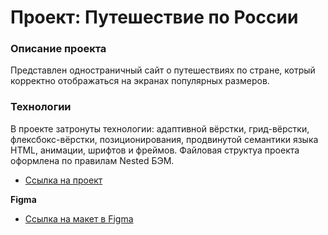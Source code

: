 # Проект: Путешествие по России

### Описание проекта
Представлен одностраничный сайт о путешествиях по стране, котрый корректно отображаться на экранах популярных размеров. 

### Технологии
В проекте затронуты технологии: адаптивной вёрстки, грид-вёрстки, флексбокс-вёрстки, позиционирования, продвинутой семантики языка HTML, анимации, шрифтов и фреймов. Файловая структуа проекта оформлена по правилам Nested БЭМ.

* [Ссылка на проект]()

**Figma**

* [Ссылка на макет в Figma](https://www.figma.com/file/5S2WSbEFL6awjVWJ0NWL8Q/Sprint-3_-Russia-_-desktop-mobile?node-id=28503%3A0)
